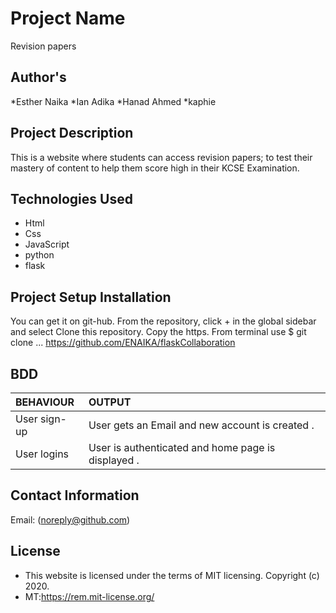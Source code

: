 # Project Name
Revision papers

## Author's
*Esther Naika
*Ian Adika
*Hanad Ahmed 
*kaphie

## Project Description
 This is a website where students can access revision papers; to test their mastery of content to help them score high in their KCSE Examination.

## Technologies Used
* Html
* Css
* JavaScript
* python
* flask

## Project Setup Installation  
You can get it on git-hub. From the repository, click + in the global sidebar and select Clone this repository. Copy the https.
From terminal use $ git clone ... https://github.com/ENAIKA/flaskCollaboration

## BDD     
| BEHAVIOUR | OUTPUT|
|:------------------|:-----------|
| User sign-up |User gets an Email and new account is created . |
|User logins |User is authenticated and home page is displayed .  |


## Contact Information
Email: (noreply@github.com)

## License
* This website is licensed under the terms of MIT licensing. Copyright (c) 2020.
* MT:https://rem.mit-license.org/ 
 